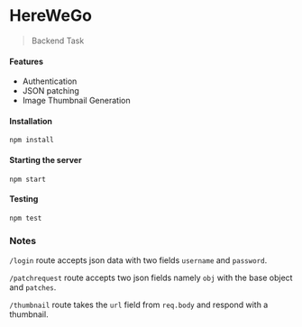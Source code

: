 # HereWeGo

> Backend Task

#### Features

* Authentication
* JSON patching
* Image Thumbnail Generation

#### Installation

    npm install

#### Starting the server

    npm start

#### Testing

    npm test

### Notes

`/login` route accepts json data with two fields `username` and `password`.

`/patchrequest` route accepts two json fields namely `obj` with the base object and `patches`.

`/thumbnail` route takes the `url` field from `req.body` and respond with a thumbnail.
